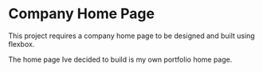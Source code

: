 # Company Home Page

This project requires a company home page to be designed and built using flexbox.

The home page Ive decided to build is my own portfolio home page.